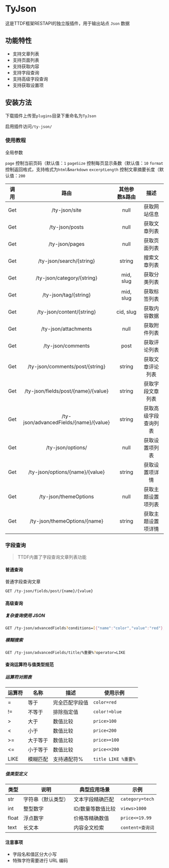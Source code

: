 # TyJson
这是TTDF框架RESTAPI的独立版插件，用于输出站点 `Json` 数据

## 功能特性

 - 支持文章列表
 - 支持页面列表
 - 支持获取内容
 - 支持字段查询
 - 支持高级字段查询
 - 支持获取设置项

## 安装方法

下载插件上传至`plugins`目录下重命名为`TyJson`

启用插件访问`/ty-json/`

### 使用教程

全局参数

`page` 控制当前页码（默认值：`1`
`pageSize` 控制每页显示条数（默认值：`10`
`format` 控制返回格式，支持格式为`html`&`markdown`
`excerptLength` 控制文章摘要长度（默认值：`200`

| 调用  |                路由                | 其他参数&路由 |         描述         |
| :---: | :--------------------------------: | :-----------: | :------------------: |
|  Get  |             /ty-json/site                |     null      |     获取网站信息     |
|  Get  |             /ty-json/posts             |     null      |     获取文章列表     |
|  Get  |             /ty-json/pages             |     null      |     获取页面列表     |
|  Get  |        /ty-json/search/{string}        |    string     |     搜索文章列表     |
|  Get  |       /ty-json/category/{string}       |   mid, slug   |     获取分类列表     |
|  Get  |         /ty-json/tag/{string}          |   mid, slug   |     获取标签列表     |
|  Get  |       /ty-json/content/{string}        |   cid, slug   |     获取内容数据     |
|  Get  |          /ty-json/attachments          |     null      |     获取附件列表     |
|  Get  |           /ty-json/comments            |     post      |     获取评论列表     |
|  Get  |    /ty-json/comments/post/{string}     |    string     |   获取文章评论列表   |
|  Get  |     /ty-json/fields/post/{name}/{value}     |    string     |   获取字段文章列表   |
|  Get  | /ty-json/advancedFields/{name}/{value} |    string     | 获取高级字段查询列表 |
|  Get  |           /ty-json/options/            |     null      |    获取设置项列表    |
|  Get  |    /ty-json/options/{name}/{value}     |    string     |    获取设置项详情    |
|  Get  |         /ty-json/themeOptions          |     null      |  获取主题设置项列表  |
|  Get  |      /ty-json/themeOptions/{name}      |    string     |  获取主题设置项详情  |

### 字段查询
> TTDF内置了字段查询文章列表功能

#### 普通查询  

普通字段查询文章

```bash
GET /ty-json/fields/post/{name}/{value}
```

#### 高级查询

##### 复杂查询​​使用 JSON

```bash
GET /ty-json/advancedFields?conditions=[{"name":"color","value":"red"},{"name":"price","operator":">=","value":100}]
```

##### 模糊搜索​

```bash
GET /ty-json/advancedFields/title/%重要%?operator=LIKE
```

#### 查询运算符与值类型规范

##### 运算符对照表

| 运算符 | 名称     | 描述           | 使用示例            |
| ------ | -------- | -------------- | ------------------- |
| =      | 等于     | 完全匹配字段值 | `color=red`         |
| !=     | 不等于   | 排除指定值     | `color!=blue`       |
| >      | 大于     | 数值比较       | `price>100`         |
| <      | 小于     | 数值比较       | `price<200`         |
| >=     | 大于等于 | 数值比较       | `price>=100`        |
| <=     | 小于等于 | 数值比较       | `price<=200`        |
| LIKE   | 模糊匹配 | 支持通配符%    | `title LIKE %重要%` |

##### 值类型定义

| 类型  | 说明               | 典型应用场景      | 示例             |
| ----- | ------------------ | ----------------- | ---------------- |
| str   | 字符串（默认类型） | 文本字段精确匹配  | `category=tech`  |
| int   | 整型数字           | ID/数量等数值比较 | `views>1000`     |
| float | 浮点数字           | 价格等精确数值    | `price<=19.99`   |
| text  | 长文本             | 内容全文检索      | `content=查询词` |

#### 注意事项

 - 字段名和值区分大小写
 - 特殊字符需要进行 URL 编码
